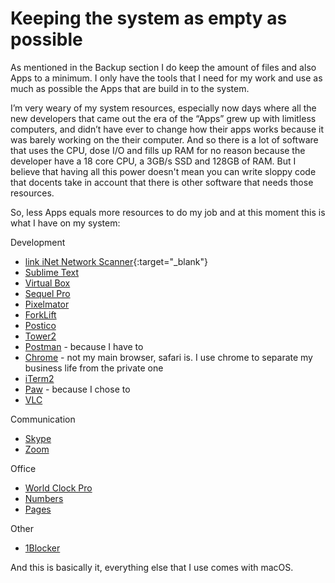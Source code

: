 # Keeping the system as empty as possible

As mentioned in the Backup section I do keep the amount of files and also Apps to a minimum. I only have the tools that I need for my work and use as much as possible the Apps that are build in to the system.

I’m very weary of my system resources, especially now days where all the new developers that came out the era of the “Apps” grew up with limitless computers, and didn’t have ever to change how their apps works because it was barely working on the their computer. And so there is a lot of software that uses the CPU, dose I/O and fills up RAM for no reason because the developer have a 18 core CPU, a 3GB/s SSD and 128GB of RAM. But I believe that having all this power doesn't mean you can write sloppy code that docents take in account that there is other software that needs those resources.

So, less Apps equals more resources to do my job and at this moment this is what I have on my system:

Development
- [link iNet Network Scanner](http://appstore.com/mac/inet){:target="_blank"}
- <a href="https://www.sublimetext.com" target="_blank">Sublime Text</a>
- <a href="https://www.virtualbox.org/wiki/VirtualBox" target="_blank">Virtual Box</a>
- <a href="https://www.sequelpro.com" target="_blank">Sequel Pro</a>
- <a href="https://itunes.apple.com/us/app/pixelmator/id407963104?mt=12&ign-mpt=uo%3D4" target="_blank">Pixelmator</a>
- <a href="http://www.binarynights.com/forklift/" target="_blank">ForkLift</a>
- <a href="https://itunes.apple.com/us/app/postico/id1031280567?ls=1&mt=12" target="_blank">Postico</a>
- <a href="https://www.git-tower.com/mac/" target="_blank">Tower2</a>
- <a href="https://www.getpostman.com" target="_blank">Postman</a> - because I have to
- <a href="https://www.google.com/chrome/index.html" target="_blank">Chrome</a> - not my main browser, safari is. I use chrome to separate my business life from the private one
- <a href="https://www.iterm2.com" target="_blank">iTerm2</a>
- <a href="https://paw.cloud" target="_blank">Paw</a> - because I chose to
- <a href="http://www.videolan.org/vlc/index.html" target="_blank">VLC</a>

Communication
- <a href="https://www.skype.com" target="_blank">Skype</a>
- <a href="https://zoom.us" target="_blank">Zoom</a>

Office
- <a href="https://itunes.apple.com/us/app/world-clock-pro/id393335869?mt=8" target="_blank">World Clock Pro</a>
- <a href="https://www.apple.com/numbers/" target="_blank">Numbers</a>
- <a href="https://www.apple.com/pages/" target="_blank">Pages</a>

Other
- <a href="https://1blocker.com" target="_blank">1Blocker</a>

And this is basically it, everything else that I use comes with macOS.